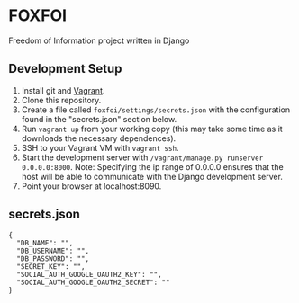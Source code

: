 FOXFOI
======

Freedom of Information project written in Django

Development Setup
-----------------
1. Install git and [Vagrant](https://docs.vagrantup.com).
2. Clone this repository.
3. Create a file called `foxfoi/settings/secrets.json` with the configuration found in the "secrets.json" section below.
4. Run `vagrant up` from your working copy (this may take some time as it downloads the necessary dependences).
5. SSH to your Vagrant VM with `vagrant ssh`.
6. Start the development server with `/vagrant/manage.py runserver 0.0.0.0:8000`. Note: Specifying the ip range of 0.0.0.0 ensures that the host will be able to communicate with the Django development server.
7. Point your browser at localhost:8090.

secrets.json
------------
```
{
  "DB_NAME": "",
  "DB_USERNAME": "",
  "DB_PASSWORD": "",
  "SECRET_KEY": "",
  "SOCIAL_AUTH_GOOGLE_OAUTH2_KEY": "",
  "SOCIAL_AUTH_GOOGLE_OAUTH2_SECRET": ""
}
```